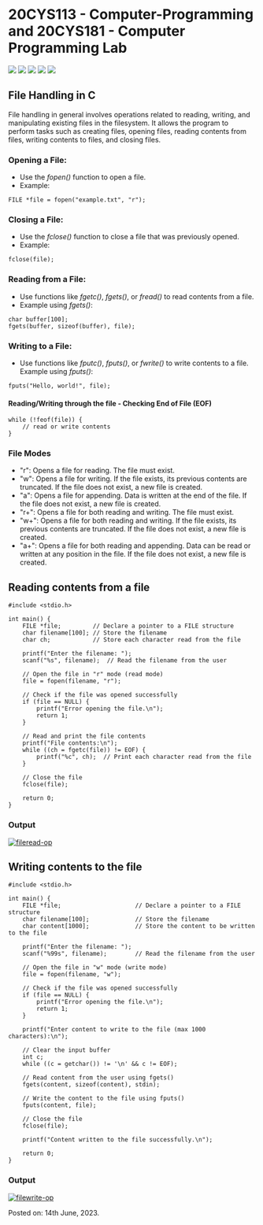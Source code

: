 # 20CYS113 - Computer-Programming and 20CYS181 - Computer Programming Lab 
![](https://img.shields.io/badge/Batch-22CYS-lightgreen) ![](https://img.shields.io/badge/UG-blue) ![](https://img.shields.io/badge/Subject-CP-blue)
![](https://img.shields.io/badge/-HPOJ-brown) ![](https://img.shields.io/badge/Additional_Coverage-Code_Review-purple)  <br/>

## File Handling in C

File handling in general involves operations related to reading, writing, and manipulating existing files in the filesystem. It allows the program to perform tasks such as creating files, opening files, reading contents from files, writing contents to files, and closing files.

### Opening a File:

- Use the *fopen()* function to open a file.
- Example:

```
FILE *file = fopen("example.txt", "r");
```

### Closing a File:

- Use the *fclose()* function to close a file that was previously opened.
- Example: 

```
fclose(file);
```

### Reading from a File:

- Use functions like *fgetc()*, *fgets()*, or *fread()* to read contents from a file.
- Example using *fgets()*:

```
char buffer[100];
fgets(buffer, sizeof(buffer), file);
```

### Writing to a File:

- Use functions like *fputc()*, *fputs()*, or *fwrite()* to write contents to a file.
Example using *fputs()*:

```
fputs("Hello, world!", file);
```

#### Reading/Writing through the file - Checking End of File (EOF)

```
while (!feof(file)) {
    // read or write contents
}
```

### File Modes

- "r": Opens a file for reading. The file must exist.
- "w": Opens a file for writing. If the file exists, its previous contents are truncated. If the file does not exist, a new file is created.
- "a": Opens a file for appending. Data is written at the end of the file. If the file does not exist, a new file is created.
- "r+": Opens a file for both reading and writing. The file must exist.
- "w+": Opens a file for both reading and writing. If the file exists, its previous contents are truncated. If the file does not exist, a new file is created.
- "a+": Opens a file for both reading and appending. Data can be read or written at any position in the file. If the file does not exist, a new file is created.

## Reading contents from a file

```
#include <stdio.h>

int main() {
    FILE *file;         // Declare a pointer to a FILE structure
    char filename[100]; // Store the filename
    char ch;            // Store each character read from the file

    printf("Enter the filename: ");
    scanf("%s", filename);  // Read the filename from the user

    // Open the file in "r" mode (read mode)
    file = fopen(filename, "r");

    // Check if the file was opened successfully
    if (file == NULL) {
        printf("Error opening the file.\n");
        return 1;
    }

    // Read and print the file contents
    printf("File contents:\n");
    while ((ch = fgetc(file)) != EOF) {
        printf("%c", ch);  // Print each character read from the file
    }

    // Close the file
    fclose(file);

    return 0;
}
```

### Output

<a href="https://imgbb.com/"><img src="https://i.ibb.co/w0G12G8/fileread-op.png" alt="fileread-op" border="0"></a>

## Writing contents to the file

```
#include <stdio.h>

int main() {
    FILE *file;                     // Declare a pointer to a FILE structure
    char filename[100];             // Store the filename
    char content[1000];             // Store the content to be written to the file

    printf("Enter the filename: ");
    scanf("%99s", filename);        // Read the filename from the user

    // Open the file in "w" mode (write mode)
    file = fopen(filename, "w");

    // Check if the file was opened successfully
    if (file == NULL) {
        printf("Error opening the file.\n");
        return 1;
    }

    printf("Enter content to write to the file (max 1000 characters):\n");

    // Clear the input buffer
    int c;
    while ((c = getchar()) != '\n' && c != EOF);

    // Read content from the user using fgets()
    fgets(content, sizeof(content), stdin);

    // Write the content to the file using fputs()
    fputs(content, file);

    // Close the file
    fclose(file);

    printf("Content written to the file successfully.\n");

    return 0;
}
```

### Output

<a href="https://ibb.co/k5LkyGQ"><img src="https://i.ibb.co/q7HXnDk/filewrite-op.png" alt="filewrite-op" border="0"></a>

Posted on: 14th June, 2023.

